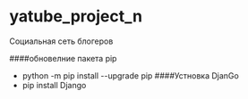 # yatube_project_n
Социальная сеть блогеров


####обновелние пакета pip
- python -m pip install --upgrade pip
####Устновка DjanGo
- pip install Django

